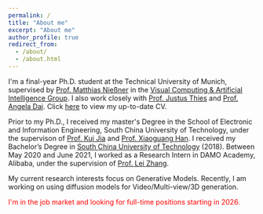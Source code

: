 ```yaml
---
permalink: /
title: "About me"
excerpt: "About me"
author_profile: true
redirect_from: 
  - /about/
  - /about.html
---
```


<!-- <p align="center">
  <img src="https://caozhangjie.github.io/files/caozhangjie_img.jpg?raw=true" alt="Photo" style="width: 450px;"/> 
</p> -->

I'm a final-year Ph.D. student at the Technical University of Munich, supervised by [Prof. Matthias Nießner](http://niessnerlab.org/members/matthias_niessner/profile.html) in the [Visual Computing & Artificial Intelligence Group](https://www.niessnerlab.org/). I also work closely with [Prof. Justus Thies](https://justusthies.github.io/openings/) and [Prof. Angela Dai](https://www.3dunderstanding.org/). Click [here](http://tangjiapeng.github.io/files/JiapengTang_CV.pdf) to view my up-to-date CV.

Prior to my Ph.D., I received my master's Degree in the School of Electronic and Information Engineering, South China University of Technology, under the supervison of [Prof. Kui Jia](http://kuijia.site/) and [Prof. Xiaoguang Han](https://mypage.cuhk.edu.cn/academics/hanxiaoguang/). I received my Bachelor’s Degree in [South China University of Technology](http://www.scut.edu.cn/) (2018).  Between May 2020 and June 2021, I worked as a Research Intern in DAMO Academy, Alibaba, under the supervision of [Prof. Lei Zhang](https://www4.comp.polyu.edu.hk/~cslzhang/). 

My current research interests focus on Generative Models. Recently, I am working on using diffusion models for Video/Multi-view/3D generation.

<span style="color:red">I'm in the job market and looking for full-time positions starting in 2026.</span>
